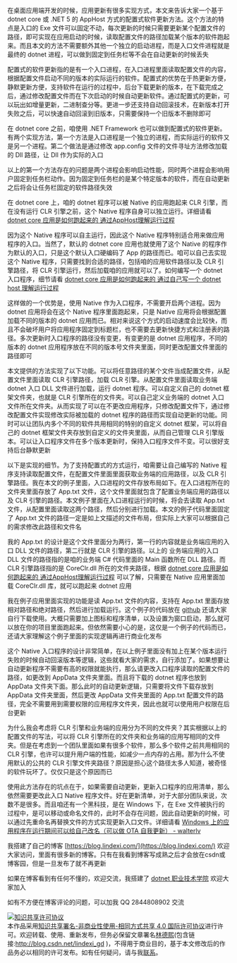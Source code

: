 
在桌面应用端开发的时候，应用更新有很多实现方式，本文来告诉大家一个基于 dotnet core 或 .NET 5 的 AppHost 方式的配置式软件更新方法。这个方法的特点是入口的 Exe 文件可以固定不动，每次更新的时候只需要更新某个配置文件的路径，即可实现在应用启动的时候，读取配置文件的路径加载某个版本的软件跑起来。而且本文的方法不需要额外其他一个独立的启动进程，而是入口文件进程就是最终的 dotnet 进程，可以做到固定到任务栏等不会在自动更新的时候丢失

<!--more-->


<!-- 发布 -->

配置式的软件更新指的是有一个入口进程，在入口进程里面读取配置文件的内容，根据配置文件启动不同的版本的实际运行的软件。配置式的优势在于热更新方便，静默更新方便，支持软件在运行的过程中，后台下载更新的版本，在下载完成之后，通过修改配置文件而在下次启动的时候自动更新软件。通过配置式的更新，可以玩出如增量更新，二进制查分等。更进一步还支持自动回滚技术，在新版本打开失败之后，可以快速自动回滚到旧版本，只需要保持一个旧版本不删除即可

在 dotnet core 之前，咱使用 .NET Framework 也可以做到配置式的软件更新。有两个实现方法，第一个方法是入口进程是一个独立的进程，而实际运行的软件又是另一个进程。第二个做法是通过修改 app.config 文件的文件寻址方法修改加载的 Dll 路径，让 Dll 作为实际的入口

以上的第一个方法存在的问题是两个进程会影响启动性能，同时两个进程会影响用户固定到任务栏动作。因为固定到任务栏的是某个特定版本的软件，而在自动更新之后将会让任务栏固定的软件路径失效

在 dotnet core 上，咱的 dotnet 程序可以被 Native 的应用跑起来 CLR 引擎，而在没有运行 CLR 引擎之前，这个 Native 程序自身可以独立运行。详细请看 [dotnet core 应用是如何跑起来的 通过AppHost理解运行过程](https://blog.lindexi.com/post/dotnet-core-%E5%BA%94%E7%94%A8%E6%98%AF%E5%A6%82%E4%BD%95%E8%B7%91%E8%B5%B7%E6%9D%A5%E7%9A%84-%E9%80%9A%E8%BF%87AppHost%E7%90%86%E8%A7%A3%E8%BF%90%E8%A1%8C%E8%BF%87%E7%A8%8B.html ) 

因为这个 Native 程序可以自主运行，因此这个 Native 程序特别适合用来做应用程序的入口。当然了，默认的 dotnet core 应用也就使用了这个 Native 的程序作为默认的入口，只是这个默认入口硬编码了 App 的路径而已。咱可以自己去实现这个 Native 程序，只需要找到合适的路径，包括咱的应用软件路径以及 CLR 引擎路径，将 CLR 引擎运行，然后加载咱的应用就可以了。如何编写一个 dotnet 入口程序，细节请看 [dotnet core 应用是如何跑起来的 通过自己写一个 dotnet host 理解运行过程](https://blog.lindexi.com/post/dotnet-core-%E5%BA%94%E7%94%A8%E6%98%AF%E5%A6%82%E4%BD%95%E8%B7%91%E8%B5%B7%E6%9D%A5%E7%9A%84-%E9%80%9A%E8%BF%87%E8%87%AA%E5%B7%B1%E5%86%99%E4%B8%80%E4%B8%AA-dotnet-host-%E7%90%86%E8%A7%A3%E8%BF%90%E8%A1%8C%E8%BF%87%E7%A8%8B.html)

这样做的一个优势是，使用 Native 作为入口程序，不需要开启两个进程。因为 dotnet 应用将会在这个 Native 程序里面跑起来，只是 Native 应用将会根据配置加载不同的版本的 dotnet 应用而已。相对来说这个方式的启动速度会比较快，而且不会破坏用户将应用程序固定到标题栏，也不需要去更新快捷方式和注册表的路径。多次更新时入口程序的路径没有变更，有变更的是 dotnet 应用程序，不同的版本的 dotnet 应用程序放在不同的版本号文件夹里面，同时更改配置文件里面的路径即可

本文提供的方法实现了以下功能。可以将任意路径的某个文件当成配置文件，从配置文件里面读取 CLR 引擎路径，加载 CLR 引擎。从配置文件里面读取业务端 dotnet 入口 DLL 文件进行加载，运行 dotnet 程序。可以自定义自己的 dotnet 框架文件夹，也就是 CLR 引擎所在的文件夹。可以自己定义业务端的 dotnet 入口文件所在文件夹。从而实现了可以在不更改应用程序，只修改配置文件下，通过修改配置文件实现修改实际被加载的 dotnet 程序的路径而实现自动更新的功能。同时可以让团队内多个不同的软件共用相同的特别的自定义 dotnet 框架，可以将自己的 dotnet 框架文件夹存放到自定义的文件夹里面，从而自己管理 CLR 引擎版本。可以让入口程序文件在多个版本更新时，保持入口程序文件不变。可以很好支持后台静默更新

以下是实现的细节。为了支持配置式的方式运行，咱需要让自己编写的 Native 程序支持读取配置文件，在配置文件里面里面获取业务端的应用路径，以及 CLR 引擎路径。我在本文的例子里面，入口进程的文件存放布局如下。在入口进程所在的文件夹里面存放了 App.txt 文件，这个文件里面就包含了配置业务端应用的路径以及 CLR 引擎的路径。本文例子里面在入口进程运行的时候，将会去读取 App.txt 文件，从配置里面读取这两个路径，然后分别进行加载。本文的例子代码里面固定了 App.txt 文件的路径一定是如上文描述的文件布局，但实际上大家可以根据自己的需求修改此路径和文件名

我的 App.txt 的设计是这个文件里面分为两行，第一行的内容就是业务端应用的入口 DLL 文件的路径，第二行就是 CLR 引擎的路径。以上的 业务端应用的入口 DLL 文件的路径指的是咱的业务端 C# 代码里面的 Main 函数所在 DLL 路径。而 CLR 引擎路径指的是 CoreClr.dll 所在的文件夹路径，根据 [dotnet core 应用是如何跑起来的 通过AppHost理解运行过程](https://blog.lindexi.com/post/dotnet-core-%E5%BA%94%E7%94%A8%E6%98%AF%E5%A6%82%E4%BD%95%E8%B7%91%E8%B5%B7%E6%9D%A5%E7%9A%84-%E9%80%9A%E8%BF%87AppHost%E7%90%86%E8%A7%A3%E8%BF%90%E8%A1%8C%E8%BF%87%E7%A8%8B.html ) 可以了解，只需要在 Native 应用里面加载 CoreClr.dll 库，就可以跑起来 dotnet 应用

我在例子应用里面实现的功能是读 App.txt 文件的内容，支持在 App.txt 里面存放相对路径和绝对路径，然后进行加载运行。这个例子的代码放在 [github](https://github.com/lindexi/lindexi_gd/tree/e896dac5/HostWithMscoree ) 还请大家自行下载使用。大概只需要加上图标和程序清单，以及设置为窗口启动，那么就可以放在你的项目里面跑起来。但依然需要小心的是，这仅是一个例子的代码而已，还请大家理解这个例子里面的实现逻辑再进行商业化发布

这个 Native 入口程序的设计非常简单，在以上例子里面没有加上在某个版本运行失败的时候自动回滚版本等逻辑，这些就看大家的需求，自行添加了。如果想要让自动更新程序不需要有高的权限就能执行，那么请更改入口程序读取的配置文件的路径，如更改到 AppData 文件夹里面。而且将下载的 dotnet 程序也放到 AppData 文件夹下面。那么此时的自动更新逻辑，只需要将文件下载存放到 AppData 文件夹里面，然后更改 AppData 文件夹里面的 App.txt 配置文件的路径，完全不需要用到需要权限的应用程序文件夹，因此也就可以使用用户权限在后台更新

为什么我会考虑将 CLR 引擎和业务端的应用分为不同的文件夹？其实根据以上的配置文件的写法，可以将 CLR 引擎所在的文件夹和业务端的应用写相同的文件夹。但是在考虑到一个团队里面如果有很多个软件，那么多个软件之前共用相同的 CLR 引擎，也许可以提升用户端的性能，如减少一点内存的占用。那为什么不使用默认的公共的 CLR 引擎文件夹路径？原因是担心这个路径太多人知道，被奇怪的软件玩坏了。仅仅只是这个原因而已

使用此方法存在的坑点在于，如果需要自动更新，更新入口程序的应用清单，那么依然需要更改此入口 Native 程序文件。好在更新清单，对于大部分团队来说，次数不是很多。而且咱还有一个黑科技，是在 Windows 下，在 Exe 文件被执行的过程中，是可以移动或命名文件的，此时不会存在问题，因此自动更新的时候，可以通过先重命名再替换文件的方式实现更新入口文件。详细请看 [Windows 上的应用程序在运行期间可以给自己改名（可以做 OTA 自我更新） - walterlv](https://blog.walterlv.com/post/rename-executable-self-when-running.html )



我搭建了自己的博客 [https://blog.lindexi.com/](https://blog.lindexi.com/) 欢迎大家访问，里面有很多新的博客。只有在我看到博客写成熟之后才会放在csdn或博客园，但是一旦发布了就不再更新

如果在博客看到有任何不懂的，欢迎交流，我搭建了 [dotnet 职业技术学院](https://t.me/dotnet_campus) 欢迎大家加入

如有不方便在博客评论的问题，可以加我 QQ 2844808902 交流

<a rel="license" href="http://creativecommons.org/licenses/by-nc-sa/4.0/"><img alt="知识共享许可协议" style="border-width:0" src="https://licensebuttons.net/l/by-nc-sa/4.0/88x31.png" /></a><br />本作品采用<a rel="license" href="http://creativecommons.org/licenses/by-nc-sa/4.0/">知识共享署名-非商业性使用-相同方式共享 4.0 国际许可协议</a>进行许可。欢迎转载、使用、重新发布，但务必保留文章署名[林德熙](http://blog.csdn.net/lindexi_gd)(包含链接:http://blog.csdn.net/lindexi_gd )，不得用于商业目的，基于本文修改后的作品务必以相同的许可发布。如有任何疑问，请与我[联系](mailto:lindexi_gd@163.com)。